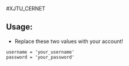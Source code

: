 #XJTU_CERNET

## Usage:
* Replace these two values with your account!

```
username = 'your_username'
password = 'your_password'
```
